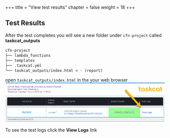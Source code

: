+++
title = "View test results"
chapter = false
weight = 18
+++


## Test Results 

After the test completes you will see a new folder under `cfn-project` called **taskcat_outputs**
```
cfn-project
├── lambda_functions
├── templates
├── .taskcat.yml
└── taskcat_outputs/index.html < - (report)

```

open `taskcat_outputs/index.html` in the your web browser
![fig1.3](/10_lab1/images/fig_lab1.3.png)

To see the test logs click the **View Logs** link
